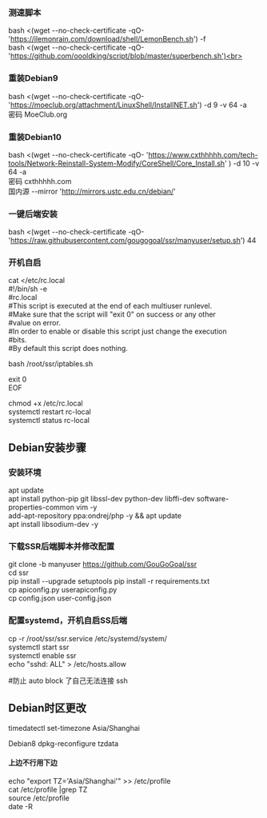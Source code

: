 ### 测速脚本
bash <(wget --no-check-certificate -qO- 'https://ilemonrain.com/download/shell/LemonBench.sh') -f <br>
bash <(wget --no-check-certificate -qO- 'https://github.com/oooldking/script/blob/master/superbench.sh')<br>
### 重装Debian9
bash <(wget --no-check-certificate -qO- 'https://moeclub.org/attachment/LinuxShell/InstallNET.sh') -d 9 -v 64 -a <br>
密码  MoeClub.org
### 重装Debian10
bash <(wget --no-check-certificate -qO- 'https://www.cxthhhhh.com/tech-tools/Network-Reinstall-System-Modify/CoreShell/Core_Install.sh' ) -d 10 -v 64 -a<br>
 密码  cxthhhhh.com<br>
 国内源      --mirror 'http://mirrors.ustc.edu.cn/debian/'
### 一键后端安装
bash <(wget --no-check-certificate -qO- 'https://raw.githubusercontent.com/gougogoal/ssr/manyuser/setup.sh') 44

### 开机自启<br>
cat <<EOF >/etc/rc.local<br>
#!/bin/sh -e<br>
#rc.local<br>
#This script is executed at the end of each multiuser runlevel.<br>
#Make sure that the script will "exit 0" on success or any other<br>
#value on error.<br>
#In order to enable or disable this script just change the execution<br>
#bits.<br>
#By default this script does nothing.<br>

bash /root/ssr/iptables.sh<br>

exit 0<br>
EOF<br>

chmod +x /etc/rc.local<br>
systemctl restart rc-local<br>
systemctl status rc-local<br>


## Debian安装步骤

### 安装环境

apt update<br>
apt install python-pip git libssl-dev python-dev libffi-dev software-properties-common vim -y<br>
add-apt-repository ppa:ondrej/php -y && apt update<br>
apt install libsodium-dev -y <br>

### 下载SSR后端脚本并修改配置

git clone -b manyuser https://github.com/GouGoGoal/ssr<br>
cd ssr<br>
pip install --upgrade setuptools 
pip install -r requirements.txt<br>
cp apiconfig.py userapiconfig.py<br>
cp config.json user-config.json<br>

### 配置systemd，开机自启SS后端

cp -r /root/ssr/ssr.service /etc/systemd/system/<br>
systemctl start ssr<br>
systemctl enable ssr<br>
echo "sshd: ALL" > /etc/hosts.allow<br>

#防止 auto block 了自己无法连接 ssh

## Debian时区更改

timedatectl set-timezone Asia/Shanghai</br>

Debian8  dpkg-reconfigure tzdata</br>

#### 上边不行用下边

echo "export TZ='Asia/Shanghai'"  >> /etc/profile<br>
cat /etc/profile |grep TZ<br>
source /etc/profile<br>
date -R<br>

